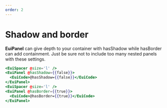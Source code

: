 ```yaml
---
order: 2
---
```


# Shadow and border

<EuiText>
  <p>
<strong>EuiPanel</strong> can give depth to your container with <EuiCode>hasShadow</EuiCode> while <EuiCode>hasBorder</EuiCode> can add containment. Just be sure not to include too many nested panels with these settings.
  </p>
</EuiText>

```hbs template
<EuiSpacer @size='l' />
<EuiPanel @hasShadow={{false}}>
  <EuiCode>@hasShadow={{false}}</EuiCode>
</EuiPanel>
<EuiSpacer @size='l' />
<EuiPanel @hasBorder={{true}}>
  <EuiCode>@hasBorder={{true}}</EuiCode>
</EuiPanel>
```
